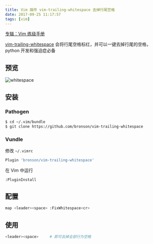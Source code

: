 ```yaml
---
title: Vim 插件 vim-trailing-whitespace 去掉行尾空格
date: 2017-09-25 11:17:57
tags: [vim]
---
```


[专辑：Vim 练级手册](/vim)

[vim-trailing-whitespace](https://github.com/bronson/vim-trailing-whitespace) 会将行尾空格标红，并可以一键去掉行尾的空格，python 开发和强迫症必备

<!-- more -->
<!-- toc -->
## 预览
![whitespace](/images/whitespace.gif)

## 安装
### Pathogen
```bash
$ cd ~/.vim/bundle
$ git clone https://github.com/bronson/vim-trailing-whitespace
```

### Vundle
修改 `~/.vimrc`
```bash
Plugin 'bronson/vim-trailing-whitespace'
```
在 Vim 中运行
```bash
:PluginInstall
```

## 配置
```bash
map <leader><space> :FixWhitespace<cr>
```

## 使用
```bash
<leader><space>     # 即可去掉全部行为空格
```

